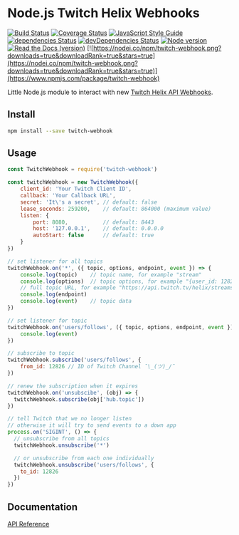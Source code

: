 # Node.js Twitch Helix Webhooks

[![Build Status](https://travis-ci.org/true-dubach/node-twitch-webhook.svg?branch=master)](https://travis-ci.org/true-dubach/node-twitch-webhook)
[![Coverage Status](https://coveralls.io/repos/github/true-dubach/node-twitch-webhook/badge.svg?branch=master)](https://coveralls.io/github/true-dubach/node-twitch-webhook?branch=master)
[![JavaScript Style Guide](https://img.shields.io/badge/code_style-standard-brightgreen.svg)](https://standardjs.com)
[![dependencies Status](https://david-dm.org/true-dubach/node-twitch-webhook/status.svg)](https://david-dm.org/true-dubach/node-twitch-webhook)
[![devDependencies Status](https://david-dm.org/true-dubach/node-twitch-webhook/dev-status.svg)](https://david-dm.org/true-dubach/node-twitch-webhook?type=dev)
[![Node version](https://img.shields.io/node/v/twitch-webhook.svg?style=flat)](http://nodejs.org/download/)
[![Read the Docs (version)](https://img.shields.io/readthedocs/pip/stable.svg)](https://true-dubach.github.io/node-twitch-webhook/)
[![https://nodei.co/npm/twitch-webhook.png?downloads=true&downloadRank=true&stars=true](https://nodei.co/npm/twitch-webhook.png?downloads=true&downloadRank=true&stars=true)](https://www.npmjs.com/package/twitch-webhook)

Little Node.js module to interact with new [Twitch Helix API Webhooks](https://dev.twitch.tv/docs/api/webhooks-reference).

## Install

```bash
npm install --save twitch-webhook
```

## Usage

```js
const TwitchWebhook = require('twitch-webhook')

const twitchWebhook = new TwitchWebhook({
    client_id: 'Your Twitch Client ID',
    callback: 'Your Callback URL',
    secret: 'It\'s a secret', // default: false
    lease_seconds: 259200,    // default: 864000 (maximum value)
    listen: { 
        port: 8080,           // default: 8443
        host: '127.0.0.1',    // default: 0.0.0.0
        autoStart: false      // default: true
    }
})

// set listener for all topics
twitchWebhook.on('*', ({ topic, options, endpoint, event }) => {
    console.log(topic)    // topic name, for example "stream"
    console.log(options)  // topic options, for example "{user_id: 12826}"
    // full topic URL, for example "https://api.twitch.tv/helix/streams?user_id=12826"
    console.log(endpoint)
    console.log(event)    // topic data
})

// set listener for topic
twitchWebhook.on('users/follows', ({ topic, options, endpoint, event }) => {
    console.log(event)
})

// subscribe to topic
twitchWebhook.subscribe('users/follows', {
    from_id: 12826 // ID of Twitch Channel ¯\_(ツ)_/¯
})

// renew the subscription when it expires
twitchWebhook.on('unsubscibe', (obj) => { 
  twitchWebhook.subscribe(obj['hub.topic'])
})

// tell Twitch that we no longer listen
// otherwise it will try to send events to a down app
process.on('SIGINT', () => {
  // unsubscribe from all topics
  twitchWebhook.unsubscribe('*')

  // or unsubscribe from each one individually
  twitchWebhook.unsubscribe('users/follows', {
    to_id: 12826
  })
})
```

## Documentation

<a href="https://true-dubach.github.io/node-twitch-webhook">API Reference</a>
